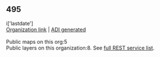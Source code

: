 <h2>495</h2> i['lastdate'] <br /><a target='new' href='https://495.maps.arcgis.com'>Organization link</a> | <a target='new' href='https://trbaker.github.io/ADI/'>ADI generated</a><br /><br />Public maps on this org:5<br />Public layers on this organization:8. See <a target='new' href='https://services.arcgis.com/iW5RoWgannlp3dXd/ArcGIS/rest/services'>full REST service list</a>.